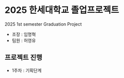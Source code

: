 # 2025 한세대학교 졸업프로젝트
2025 1st semester Graduation Project

* 조장 : 임명혁
* 팀원 : 허영유

## 프로젝트 진행
* 1주차 : 기획단계
